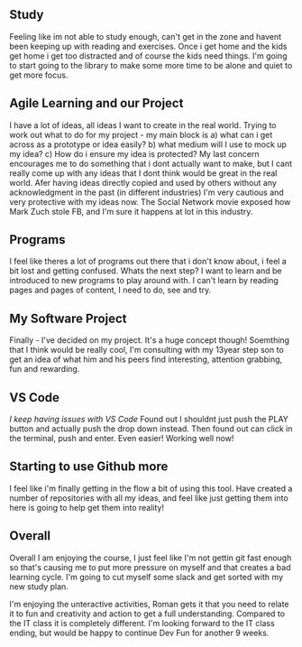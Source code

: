 ## Study
Feeling like im not able to study enough, can't get in the zone and havent been keeping up with reading and exercises. Once i get home and the kids get home i 
get too distracted and of course the kids need things.  I'm going to start going to the library to make some more time to be alone and quiet to get more focus.


## Agile Learning and our Project
I have a lot of ideas, all ideas I want to create in the real world.  Trying to work out what to do for my project - my main block is a) what can i get across 
as a prototype or idea easily?   b) what medium will I use to mock up my idea?  c) How do i ensure my idea is protected?
My last concern encourages me to do something that i dont actually want to make, but I cant really come up with any ideas that I dont think would be great in 
the real world.
Afer having ideas directly copied and used by others without any acknowledgment in the past (in different industries) I'm very cautious and very protective with 
my ideas now.  The Social Network movie exposed how Mark Zuch stole FB, and I'm sure it happens at lot in this industry.

## Programs
I feel like theres a lot of programs out there that i don't know about, i feel a bit lost and getting confused.  Whats the next step?  I want to learn and be introduced to new programs to play around with.  I can't learn by reading pages and pages of content, I need to do, see and try.


## My Software Project
Finally - I've decided on my project.  It's a huge concept though! 
Soemthing that I think would be really cool, I'm consulting with my 13year step son to get an idea of what him and his peers find interesting, attention grabbing, fun and rewarding.

## VS Code
*_I keep having issues with VS Code_*
Found out I shouldnt just push the PLAY button and actually push the drop down instead.  Then found out can click in the terminal, push and enter.  Even easier! Working well now!

## Starting to use Github more
I feel like i'm finally getting in the flow a bit of using this tool.  Have created a number of repositories with all my ideas, and feel like just getting them into here is going to help get them into reality!

## Overall
Overall I am enjoying the course,  I just feel like I'm not gettin git fast enough so that's causing me to put more pressure on myself and that creates a bad learning cycle.  I'm going to cut myself some slack and get sorted with my new study plan.

I'm enjoying the unteractive activities, Roman gets it that you need to relate it to fun and creativity and action to get a full understanding.  Compared to the IT class it is completely different.  I'm looking forward to the IT class ending, but would be happy to continue Dev Fun for another 9 weeks.

